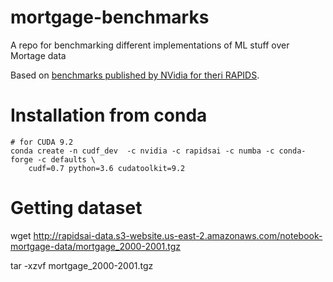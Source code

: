 # mortgage-benchmarks
A repo for benchmarking different implementations of ML stuff over Mortage data

Based on [benchmarks published by NVidia for theri RAPIDS](https://render.githubusercontent.com/view/ipynb?commit=fd01c7ea360efe71745de540f3608843e147198e&enc_url=68747470733a2f2f7261772e67697468756275736572636f6e74656e742e636f6d2f72617069647361692f6e6f7465626f6f6b732f666430316337656133363065666537313734356465353430663336303838343365313437313938652f6d6f7274676167652f4532452e6970796e62&nwo=rapidsai%2Fnotebooks&path=mortgage%2FE2E.ipynb&repository_id=159398705&repository_type=Repository#Mortgage-Workflow).

# Installation from conda

```
# for CUDA 9.2
conda create -n cudf_dev  -c nvidia -c rapidsai -c numba -c conda-forge -c defaults \
    cudf=0.7 python=3.6 cudatoolkit=9.2
```

# Getting dataset

wget http://rapidsai-data.s3-website.us-east-2.amazonaws.com/notebook-mortgage-data/mortgage_2000-2001.tgz

tar -xzvf mortgage_2000-2001.tgz
